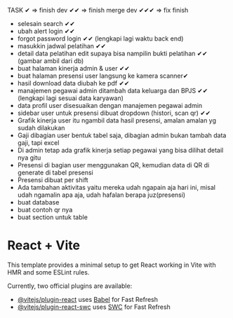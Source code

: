 TASK
✔ => finish dev
✔✔ => finish merge dev
✔✔✔ => fix finish

- selesain search ✔✔
- ubah alert login ✔✔
- forgot password login ✔✔ (lengkapi lagi waktu back end)
- masukkin jadwal pelatihan ✔✔
- detail data pelatihan edit supaya bisa nampilin bukti pelatihan ✔✔ (gambar ambil dari db)
- buat halaman kinerja admin & user ✔✔
- buat halaman presensi user langsung ke kamera scanner✔
- hasil download data diubah ke pdf ✔✔
- manajemen pegawai admin ditambah data keluarga dan BPJS ✔✔ (lengkapi lagi sesuai data karyawan)
- data profil user disesuaikan dengan manajemen pegawai admin 
- sidebar user untuk presensi dibuat dropdown (histori, scan qr) ✔✔
- Grafik kinerja user itu ngambil data hasil presensi, amalan amalan yg sudah dilakukan
- Gaji dibagian user bentuk tabel saja, dibagian admin bukan tambah data gaji, tapi excel
- Di admin tetap ada grafik kinerja setiap pegawai yang bisa dilihat detail nya gitu
- Presensi di bagian user menggunakan QR, kemudian data di QR di generate di tabel presensi
- Presensi dibuat per shift
- Ada tambahan aktivitas yaitu mereka udah ngapain aja hari ini, misal udah ngamalin apa aja, udah hafalan berapa juz(presensi)
- buat database
- buat contoh qr nya
- buat section untuk table



# React + Vite

This template provides a minimal setup to get React working in Vite with HMR and some ESLint rules.

Currently, two official plugins are available:

- [@vitejs/plugin-react](https://github.com/vitejs/vite-plugin-react/blob/main/packages/plugin-react/README.md) uses [Babel](https://babeljs.io/) for Fast Refresh
- [@vitejs/plugin-react-swc](https://github.com/vitejs/vite-plugin-react-swc) uses [SWC](https://swc.rs/) for Fast Refresh
